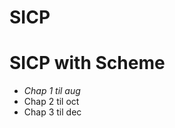 # SICP
<h1>SICP with Scheme</h1>
<ul>
<li><i>Chap 1 til aug</i><br /></li>
<li>Chap 2 til oct <br /></li>
<li>Chap 3 til dec <br /></li>
</ul>
